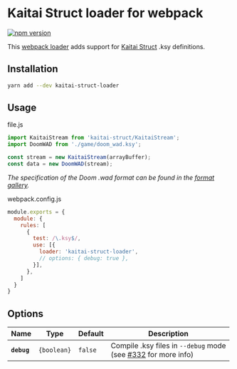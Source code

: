 # Kaitai Struct loader for webpack

[![npm version](https://badge.fury.io/js/kaitai-struct-loader.svg)](https://badge.fury.io/js/kaitai-struct-loader)

This [webpack loader](https://webpack.js.org/concepts/loaders/) adds support for [Kaitai Struct](https://kaitai.io) .ksy definitions.

## Installation

```sh
yarn add --dev kaitai-struct-loader
```

## Usage

file.js

```js
import KaitaiStream from 'kaitai-struct/KaitaiStream';
import DoomWAD from './game/doom_wad.ksy';

const stream = new KaitaiStream(arrayBuffer);
const data = new DoomWAD(stream);
```
*The specification of the Doom .wad format can be found in the [format gallery](https://formats.kaitai.io/doom_wad/).*

webpack.config.js

```js
module.exports = {
  module: {
    rules: [
      {
        test: /\.ksy$/,
        use: [{
          loader: 'kaitai-struct-loader',
          // options: { debug: true },
        }],
      },
    ]
  }
}
```

## Options
| Name | Type | Default | Description |
| - | - | - | - |
| **`debug`** | `{boolean}` | `false` | Compile .ksy files in `--debug` mode<br> (see [#332](https://github.com/kaitai-io/kaitai_struct/issues/332) for more info) |
